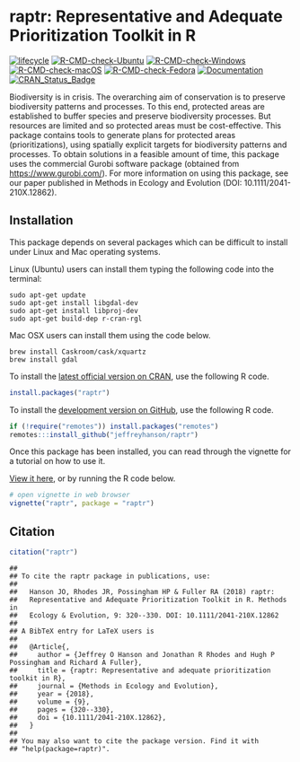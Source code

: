 
<!--- README.md is generated from README.Rmd. Please edit that file -->

# raptr: Representative and Adequate Prioritization Toolkit in R

[![lifecycle](https://img.shields.io/badge/Lifecycle-stable-brightgreen.svg)](https://lifecycle.r-lib.org/articles/stages.html)
[![R-CMD-check-Ubuntu](https://img.shields.io/github/actions/workflow/status/jeffreyhanson/raptr/R-CMD-check-ubuntu.yaml?branch=master&label=Ubuntu)](https://github.com/jeffreyhanson/raptr/actions)
[![R-CMD-check-Windows](https://img.shields.io/github/actions/workflow/status/jeffreyhanson/raptr/R-CMD-check-windows.yaml?branch=master&label=Windows)](https://github.com/jeffreyhanson/raptr/actions)
[![R-CMD-check-macOS](https://img.shields.io/github/actions/workflow/status/jeffreyhanson/raptr/R-CMD-check-macos.yaml?branch=master&label=macOS)](https://github.com/jeffreyhanson/raptr/actions)
[![R-CMD-check-Fedora](https://img.shields.io/github/actions/workflow/status/jeffreyhanson/raptr/R-CMD-check-fedora.yaml?branch=master&label=Fedora)](https://github.com/jeffreyhanson/raptr/actions)
[![Documentation](https://img.shields.io/github/actions/workflow/status/jeffreyhanson/raptr/documentation.yaml?branch=master&label=Documentation)](https://github.com/jeffreyhanson/raptr/actions)
[![CRAN\_Status\_Badge](http://www.r-pkg.org/badges/version/raptr)](https://CRAN.R-project.org/package=raptr)

Biodiversity is in crisis. The overarching aim of conservation is to
preserve biodiversity patterns and processes. To this end, protected
areas are established to buffer species and preserve biodiversity
processes. But resources are limited and so protected areas must be
cost-effective. This package contains tools to generate plans for
protected areas (prioritizations), using spatially explicit targets for
biodiversity patterns and processes. To obtain solutions in a feasible
amount of time, this package uses the commercial Gurobi software package
(obtained from <https://www.gurobi.com/>). For more information on using
this package, see our paper published in Methods in Ecology and
Evolution (DOI: 10.1111/2041-210X.12862).

## Installation

This package depends on several packages which can be difficult to
install under Linux and Mac operating systems.

Linux (Ubuntu) users can install them typing the following code into the
terminal:

    sudo apt-get update
    sudo apt-get install libgdal-dev
    sudo apt-get install libproj-dev
    sudo apt-get build-dep r-cran-rgl

Mac OSX users can install them using the code below.

    brew install Caskroom/cask/xquartz
    brew install gdal

To install the [latest official version on
CRAN](https://CRAN.R-project.org/package=raptr), use the following R
code.

``` r
install.packages("raptr")
```

To install the [development version on
GitHub](https://github.com/jeffreyhanson/raptr), use the following R
code.

``` r
if (!require("remotes")) install.packages("remotes")
remotes:::install_github("jeffreyhanson/raptr")
```

Once this package has been installed, you can read through the vignette
for a tutorial on how to use it.

[View it here](http://jeffrey-hanson.com/raptr/articles/raptr.html), or
by running the R code below.

``` r
# open vignette in web browser
vignette("raptr", package = "raptr")
```

## Citation

``` r
citation("raptr")
```

    ##
    ## To cite the raptr package in publications, use:
    ##
    ##   Hanson JO, Rhodes JR, Possingham HP & Fuller RA (2018) raptr:
    ##   Representative and Adequate Prioritization Toolkit in R. Methods in
    ##   Ecology & Evolution, 9: 320--330. DOI: 10.1111/2041-210X.12862
    ##
    ## A BibTeX entry for LaTeX users is
    ##
    ##   @Article{,
    ##     author = {Jeffrey O Hanson and Jonathan R Rhodes and Hugh P Possingham and Richard A Fuller},
    ##     title = {raptr: Representative and adequate prioritization toolkit in R},
    ##     journal = {Methods in Ecology and Evolution},
    ##     year = {2018},
    ##     volume = {9},
    ##     pages = {320--330},
    ##     doi = {10.1111/2041-210X.12862},
    ##   }
    ##
    ## You may also want to cite the package version. Find it with
    ## "help(package=raptr)".

